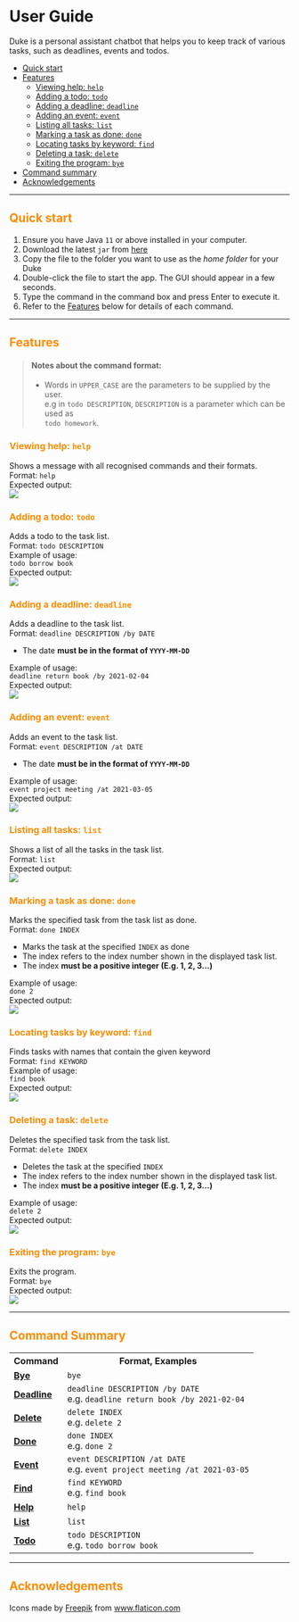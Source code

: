 # User Guide
Duke is a personal assistant chatbot that helps you to keep track of various tasks, such as
deadlines, events and todos.

- [Quick start](#quickStart)
- [Features](#features)
    - [Viewing help: `help`](#help)
    - [Adding a todo: `todo`](#todo)
    - [Adding a deadline: `deadline`](#deadline)
    - [Adding an event: `event`](#event)
    - [Listing all tasks: `list`](#list)
    - [Marking a task as done: `done`](#done)
    - [Locating tasks by keyword: `find`](#find)
    - [Deleting a task: `delete`](#delete)
    - [Exiting the program: `bye`](#bye)
- [Command summary](#commandSummary)
- [Acknowledgements](#acknowledgements)

---

## <a id="quickStart"></a> <span style="color:darkorange">Quick start</span>
1. Ensure you have Java `11` or above installed in your computer.
2. Download the latest `jar` from [here](https://github.com/pngsebastian/ip/releases)
3. Copy the file to the folder you want to use as the *home folder* for your Duke
4. Double-click the file to start the app. The GUI should appear in a few seconds.
5. Type the command in the command box and press Enter to execute it.
6. Refer to the [Features](#features) below for details of each command.

---

## <a id="features"></a> <span style="color:darkorange">Features</span>
>#### Notes about the command format:
>- Words in `UPPER_CASE` are the parameters to be supplied by the user. <br>
  e.g in `todo DESCRIPTION`, `DESCRIPTION` is a parameter which can be used as <br>
  `todo homework`.

### <a id="help"></a> <span style="color:darkorange">Viewing help: `help`</span>
Shows a message with all recognised commands and their formats. <br>
Format: `help` <br>
Expected output: <br>
![](screenshots/help.png)

### <a id="todo"></a> <span style="color:darkorange">Adding a todo: `todo`</span>
Adds a todo to the task list. <br>
Format: `todo DESCRIPTION` <br>
Example of usage: <br>
`todo borrow book` <br>
Expected output: <br>
![](screenshots/todo.png)

### <a id="deadline"></a> <span style="color:darkorange">Adding a deadline: `deadline`</span>
Adds a deadline to the task list. <br>
Format: `deadline DESCRIPTION /by DATE` <br>
- The date **must be in the format of `YYYY-MM-DD`**

Example of usage: <br>
`deadline return book /by 2021-02-04` <br>
Expected output: <br>
![](screenshots/deadline.png)

### <a id="event"></a> <span style="color:darkorange">Adding an event: `event`</span>
Adds an event to the task list. <br>
Format: `event DESCRIPTION /at DATE` <br>
- The date **must be in the format of `YYYY-MM-DD`**

Example of usage: <br>
`event project meeting /at 2021-03-05` <br>
Expected output: <br>
![](screenshots/event.png)

### <a id="list"></a> <span style="color:darkorange">Listing all tasks: `list`</span>
Shows a list of all the tasks in the task list. <br>
Format: `list` <br>
Expected output: <br>
![](screenshots/list.png)

### <a id="done"></a> <span style="color:darkorange">Marking a task as done: `done`</span>
Marks the specified task from the task list as done. <br>
Format: `done INDEX`
- Marks the task at the specified `INDEX` as done
- The index refers to the index number shown in the displayed task list. <br>
- The index **must be a positive integer (E.g. 1, 2, 3...)** <br>

Example of usage: <br>
`done 2` <br>
Expected output: <br>
![](screenshots/done.png)

### <a id="find"></a> <span style="color:darkorange">Locating tasks by keyword: `find`</span>
Finds tasks with names that contain the given keyword <br>
Format: `find KEYWORD` <br>
Example of usage: <br>
`find book` <br>
Expected output: <br>
![](screenshots/find.png)

### <a id="delete"></a> <span style="color:darkorange">Deleting a task: `delete`</span>
Deletes the specified task from the task list. <br>
Format: `delete INDEX`
- Deletes the task at the specified `INDEX`
- The index refers to the index number shown in the displayed task list. <br>
- The index **must be a positive integer (E.g. 1, 2, 3...)** <br>

Example of usage: <br>
`delete 2` <br>
Expected output: <br>
![](screenshots/delete.png)

### <a id="bye"></a> <span style="color:darkorange">Exiting the program: `bye`</span>
Exits the program. <br>
Format: `bye` <br>
Expected output: <br>
![](screenshots/bye.png)

---

## <a id="commandSummary"></a> <span style="color:darkorange">Command Summary</span>
<table>
  <tr>
    <th>Command</th>
    <th>Format, Examples</th>
  </tr>
  <tr>
    <td><a href="#bye"><strong>Bye</strong></a></td>
    <td><code class="language-plaintext highlighter-rouge">bye</code></td>
  </tr>
  <tr>
    <td><a href="#deadline"><strong>Deadline</strong></a></td>
    <td><code class="language-plaintext highlighter-rouge">deadline DESCRIPTION /by DATE</code> <br /> e.g. <code class="language-plaintext highlighter-rouge">deadline return book /by 2021-02-04</code></td>
  </tr>
  <tr>
    <td><a href="#delete"><strong>Delete</strong></a></td>
    <td><code class="language-plaintext highlighter-rouge">delete INDEX</code> <br /> e.g. <code class="language-plaintext highlighter-rouge">delete 2</code></td>
  </tr>
  <tr>
    <td><a href="#done"><strong>Done</strong></a></td>
    <td><code class="language-plaintext highlighter-rouge">done INDEX</code> <br /> e.g. <code class="language-plaintext highlighter-rouge">done 2</code></td>
  </tr>
  <tr>
    <td><a href="#event"><strong>Event</strong></a></td>
    <td><code class="language-plaintext highlighter-rouge">event DESCRIPTION /at DATE</code> <br /> e.g. <code class="language-plaintext highlighter-rouge">event project meeting /at 2021-03-05</code></td>
  </tr>
  <tr>
    <td><a href="#find"><strong>Find</strong></a></td>
    <td><code class="language-plaintext highlighter-rouge">find KEYWORD</code> <br /> e.g. <code class="language-plaintext highlighter-rouge">find book</code></td>
  </tr>
  <tr>
    <td><a href="#help"><strong>Help</strong></a></td>
    <td><code class="language-plaintext highlighter-rouge">help</code></td>
  </tr>
  <tr>
    <td><a href="#list"><strong>List</strong></a></td>
    <td><code class="language-plaintext highlighter-rouge">list</code></td>
  </tr>
  <tr>
    <td><a href="#todo"><strong>Todo</strong></a></td>
    <td><code class="language-plaintext highlighter-rouge">todo DESCRIPTION</code> <br /> e.g. <code class="language-plaintext highlighter-rouge">todo borrow book</code></td>
  </tr>
</table>

---

## <a id="acknowledgements"></a> <span style="color:darkorange"> Acknowledgements </span>
<div>Icons made by <a href="https://www.freepik.com" title="Freepik">Freepik</a> from <a href="https://www.flaticon.com/" title="Flaticon">www.flaticon.com</a></div>